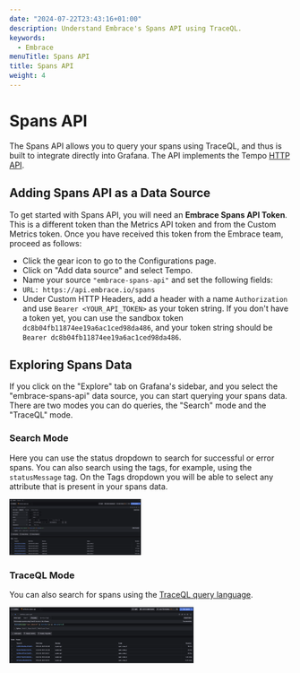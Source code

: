 ```yaml
---
date: "2024-07-22T23:43:16+01:00"
description: Understand Embrace's Spans API using TraceQL.
keywords:
  - Embrace
menuTitle: Spans API
title: Spans API
weight: 4
---
```


# Spans API

The Spans API allows you to query your spans using TraceQL, and thus is built to integrate directly into Grafana. The API implements the Tempo [HTTP API](https://grafana.com/docs/tempo/latest/api_docs/#tempo-http-api).

## Adding Spans API as a Data Source

To get started with Spans API, you will need an **Embrace Spans API Token**. This is a different token than the Metrics API token and from the Custom Metrics token. Once you have received this token from the Embrace team, proceed as follows:
- Click the gear icon to go to the Configurations page.
- Click on "Add data source" and select Tempo.
- Name your source `"embrace-spans-api"` and set the following fields:
- `URL: https://api.embrace.io/spans`
- Under Custom HTTP Headers, add a header with a name `Authorization` and use `Bearer <YOUR_API_TOKEN>` as your token string. If you don't have a token yet, you can use the sandbox token `dc8b04fb11874ee19a6ac1ced98da486`, and your token string should be `Bearer dc8b04fb11874ee19a6ac1ced98da486`.

## Exploring Spans Data

If you click on the "Explore" tab on Grafana's sidebar, and you select the "embrace-spans-api" data source, you can start querying your spans data. There are two modes you can do queries, the "Search" mode and the "TraceQL" mode.

### Search Mode

Here you can use the status dropdown to search for successful or error spans. You can also search using the tags, for example, using the `statusMessage` tag. On the Tags dropdown you will be able to select any attribute that is present in your spans data.

<img src="./../../assets/spans-api-search.png" alt="Embrace spans api search" height="100px">

### TraceQL Mode

You can also search for spans using the [TraceQL query language](https://grafana.com/docs/tempo/latest/traceql/#query-with-traceql).


<img src="./../../assets/spans-api-traceql.png" alt="Embrace spans api traceql" height="100px">